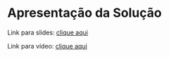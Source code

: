 # Apresentação da Solução

Link para slides: [clique aqui](slides.pdf)

Link para vídeo: [clique aqui](https://drive.google.com/file/d/1NUzxlm3x4_yrwp-LohuPVwLO0u2nGojd/view?usp=sharing)
